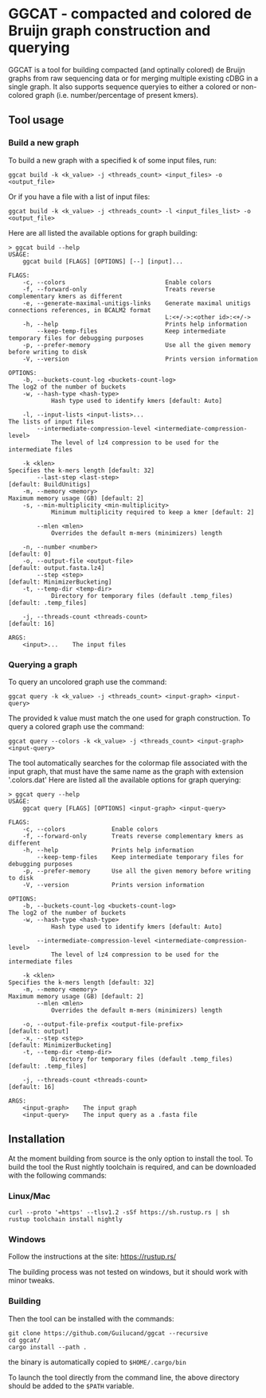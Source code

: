 # GGCAT - compacted and colored de Bruijn graph construction and querying

GGCAT is a tool for building compacted (and optinally colored) de Bruijn graphs from raw sequencing data or for merging multiple existing cDBG in a single graph. It also supports sequence queryies to either a colored or non-colored graph (i.e. number/percentage of present kmers).

## Tool usage

### Build a new graph
To build a new graph with a specified k of some input files, run:
```
ggcat build -k <k_value> -j <threads_count> <input_files> -o <output_file>
```
Or if you have a file with a list of input files:
```
ggcat build -k <k_value> -j <threads_count> -l <input_files_list> -o <output_file>
```
Here are all listed the available options for graph building:
```
> ggcat build --help
USAGE:
    ggcat build [FLAGS] [OPTIONS] [--] [input]...

FLAGS:
    -c, --colors                            Enable colors
    -f, --forward-only                      Treats reverse complementary kmers as different
    -e, --generate-maximal-unitigs-links    Generate maximal unitigs connections references, in BCALM2 format
                                            L:<+/->:<other id>:<+/->
    -h, --help                              Prints help information
        --keep-temp-files                   Keep intermediate temporary files for debugging purposes
    -p, --prefer-memory                     Use all the given memory before writing to disk
    -V, --version                           Prints version information

OPTIONS:
    -b, --buckets-count-log <buckets-count-log>                              The log2 of the number of buckets
    -w, --hash-type <hash-type>
            Hash type used to identify kmers [default: Auto]

    -l, --input-lists <input-lists>...                                       The lists of input files
        --intermediate-compression-level <intermediate-compression-level>
            The level of lz4 compression to be used for the intermediate files

    -k <klen>                                                                Specifies the k-mers length [default: 32]
        --last-step <last-step>                                               [default: BuildUnitigs]
    -m, --memory <memory>                                                    Maximum memory usage (GB) [default: 2]
    -s, --min-multiplicity <min-multiplicity>
            Minimum multiplicity required to keep a kmer [default: 2]

        --mlen <mlen>
            Overrides the default m-mers (minimizers) length

    -n, --number <number>                                                     [default: 0]
    -o, --output-file <output-file>                                           [default: output.fasta.lz4]
        --step <step>                                                         [default: MinimizerBucketing]
    -t, --temp-dir <temp-dir>
            Directory for temporary files (default .temp_files) [default: .temp_files]

    -j, --threads-count <threads-count>                                       [default: 16]

ARGS:
    <input>...    The input files
```
### Querying a graph
To query an uncolored graph use the command:
```
ggcat query -k <k_value> -j <threads_count> <input-graph> <input-query>
```
The provided k value must match the one used for graph construction.
To query a colored graph use the command:
```
ggcat query --colors -k <k_value> -j <threads_count> <input-graph> <input-query>
```
The tool automatically searches for the colormap file associated with the 
input graph, that must have the same name as the graph with extension '.colors.dat'
Here are listed all the available options for graph querying:
```
> ggcat query --help
USAGE:
    ggcat query [FLAGS] [OPTIONS] <input-graph> <input-query>

FLAGS:
    -c, --colors             Enable colors
    -f, --forward-only       Treats reverse complementary kmers as different
    -h, --help               Prints help information
        --keep-temp-files    Keep intermediate temporary files for debugging purposes
    -p, --prefer-memory      Use all the given memory before writing to disk
    -V, --version            Prints version information

OPTIONS:
    -b, --buckets-count-log <buckets-count-log>                              The log2 of the number of buckets
    -w, --hash-type <hash-type>
            Hash type used to identify kmers [default: Auto]

        --intermediate-compression-level <intermediate-compression-level>
            The level of lz4 compression to be used for the intermediate files

    -k <klen>                                                                Specifies the k-mers length [default: 32]
    -m, --memory <memory>                                                    Maximum memory usage (GB) [default: 2]
        --mlen <mlen>
            Overrides the default m-mers (minimizers) length

    -o, --output-file-prefix <output-file-prefix>                             [default: output]
    -x, --step <step>                                                         [default: MinimizerBucketing]
    -t, --temp-dir <temp-dir>
            Directory for temporary files (default .temp_files) [default: .temp_files]

    -j, --threads-count <threads-count>                                       [default: 16]

ARGS:
    <input-graph>    The input graph
    <input-query>    The input query as a .fasta file
```




## Installation
At the moment building from source is the only option to install the tool.
To build the tool the Rust nightly toolchain is required, and can be downloaded with the following commands:

### Linux/Mac

```
curl --proto '=https' --tlsv1.2 -sSf https://sh.rustup.rs | sh
rustup toolchain install nightly

```

### Windows
Follow the instructions at the site:
https://rustup.rs/

The building process was not tested on windows, but it should work with minor tweaks.

### Building

Then the tool can be installed with the commands:
```
git clone https://github.com/Guilucand/ggcat --recursive
cd ggcat/
cargo install --path .
```
the binary is automatically copied to ```$HOME/.cargo/bin```

To launch the tool directly from the command line, the above directory should be added to the ```$PATH``` variable. 

